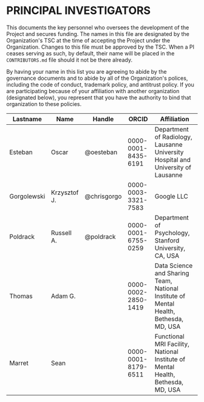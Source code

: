 # PRINCIPAL INVESTIGATORS

This documents the key personnel who oversees the development of the Project and secures funding.
The names in this file are designated by the Organization's TSC at the time of accepting the Project under the Organization.
Changes to this file must be approved by the TSC.
When a PI ceases serving as such, by default, their name will be placed in the `CONTRIBUTORS.md` file should it not be there already.

By having your name in this list you are agreeing to abide by the governance documents and to abide by all of the Organization's polices, including the code of conduct, trademark policy, and antitrust policy.
If you are participating because of your affiliation with another organization (designated below), you represent that you have the authority to bind that organization to these policies.

| **Lastname** | **Name** | **Handle** | **ORCID** | **Affiliation** |
| --- | --- | --- | --- | --- |
| Esteban | Oscar | @oesteban | 0000-0001-8435-6191 | Department of Radiology, Lausanne University Hospital and University of Lausanne |
| Gorgolewski | Krzysztof J. | @chrisgorgo | 0000-0003-3321-7583 | Google LLC |
| Poldrack | Russell A. | @poldrack | 0000-0001-6755-0259 | Department of Psychology, Stanford University, CA, USA |
| Thomas | Adam G. | | 0000-0002-2850-1419 | Data Science and Sharing Team, National Institute of Mental Health, Bethesda, MD, USA |
| Marret | Sean | | 0000-0001-8179-6511 | Functional MRI Facility, National Institute of Mental Health, Bethesda, MD, USA |

